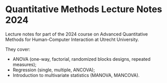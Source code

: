 # Quantitative Methods Lecture Notes 2024
Lecture notes for part of the 2024 course on Advanced Quantitative Methods for Human-Computer Interaction at Utrecht University. 

They cover:
- ANOVA (one-way, factorial, randomized blocks designs, repeated measures);
- Regression (single, multiple, ANCOVA);
- Introduction to multivariate statistics (MANOVA, MANCOVA).

